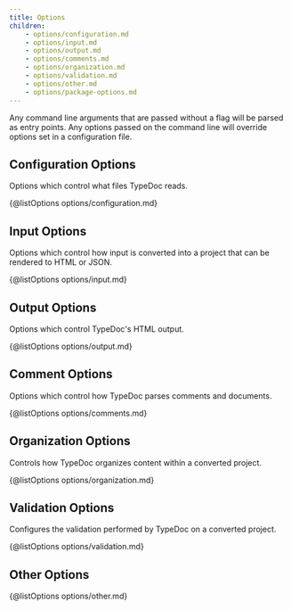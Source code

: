 ```yaml
---
title: Options
children:
    - options/configuration.md
    - options/input.md
    - options/output.md
    - options/comments.md
    - options/organization.md
    - options/validation.md
    - options/other.md
    - options/package-options.md
---
```


Any command line arguments that are passed without a flag will be parsed as entry points.
Any options passed on the command line will override options set in a configuration file.

## Configuration Options

Options which control what files TypeDoc reads.

{@listOptions options/configuration.md}

## Input Options

Options which control how input is converted into a project that can be rendered
to HTML or JSON.

{@listOptions options/input.md}

## Output Options

Options which control TypeDoc's HTML output.

{@listOptions options/output.md}

## Comment Options

Options which control how TypeDoc parses comments and documents.

{@listOptions options/comments.md}

## Organization Options

Controls how TypeDoc organizes content within a converted project.

{@listOptions options/organization.md}

## Validation Options

Configures the validation performed by TypeDoc on a converted project.

{@listOptions options/validation.md}

## Other Options

{@listOptions options/other.md}
